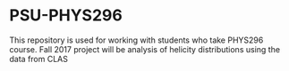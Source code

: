 # PSU-PHYS296
This repository is used for working with students who take PHYS296 course.
Fall 2017 project will be analysis of helicity distributions using the data from CLAS
